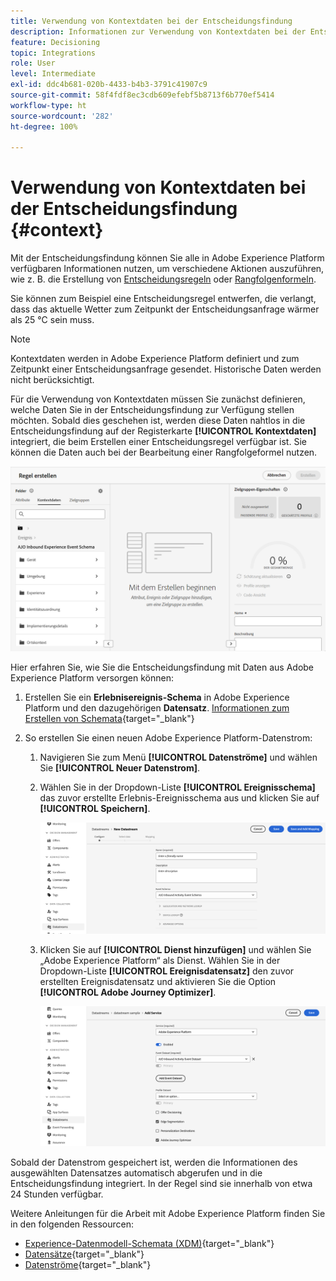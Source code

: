 ```yaml
---
title: Verwendung von Kontextdaten bei der Entscheidungsfindung
description: Informationen zur Verwendung von Kontextdaten bei der Entscheidungsfindung
feature: Decisioning
topic: Integrations
role: User
level: Intermediate
exl-id: ddc4b681-020b-4433-b4b3-3791c41907c9
source-git-commit: 58f4fdf8ec3cdb609efebf5b8713f6b770ef5414
workflow-type: ht
source-wordcount: '282'
ht-degree: 100%

---
```


# Verwendung von Kontextdaten bei der Entscheidungsfindung {#context}

Mit der Entscheidungsfindung können Sie alle in Adobe Experience Platform verfügbaren Informationen nutzen, um verschiedene Aktionen auszuführen, wie z. B. die Erstellung von [Entscheidungsregeln](rules.md) oder [Rangfolgenformeln](ranking/ranking.md). 

Sie können zum Beispiel eine Entscheidungsregel entwerfen, die verlangt, dass das aktuelle Wetter zum Zeitpunkt der Entscheidungsanfrage  wärmer als 25 °C sein muss.

>[!NOTE]
>
>Kontextdaten werden in Adobe Experience Platform definiert und zum Zeitpunkt einer Entscheidungsanfrage gesendet. Historische Daten werden nicht berücksichtigt.

Für die Verwendung von Kontextdaten müssen Sie zunächst definieren, welche Daten Sie in der Entscheidungsfindung zur Verfügung stellen möchten. Sobald dies geschehen ist, werden diese Daten nahtlos in die Entscheidungsfindung auf der Registerkarte **[!UICONTROL Kontextdaten]** integriert, die beim Erstellen einer Entscheidungsregel verfügbar ist. Sie können die Daten auch bei der Bearbeitung einer Rangfolgeformel nutzen.

![](assets/decision-rules-context.png)

Hier erfahren Sie, wie Sie die Entscheidungsfindung mit Daten aus Adobe Experience Platform versorgen können:

1. Erstellen Sie ein **Erlebnisereignis-Schema** in Adobe Experience Platform und den dazugehörigen **Datensatz**. [Informationen zum Erstellen von Schemata](https://experienceleague.adobe.com/de/docs/experience-platform/xdm/ui/resources/schemas){target="_blank"}

1. So erstellen Sie einen neuen Adobe Experience Platform-Datenstrom:

   1. Navigieren Sie zum Menü **[!UICONTROL Datenströme]** und wählen Sie **[!UICONTROL Neuer Datenstrom]**.

   1. Wählen Sie in der Dropdown-Liste **[!UICONTROL Ereignisschema]** das zuvor erstellte Erlebnis-Ereignisschema aus und klicken Sie auf **[!UICONTROL Speichern]**.

      ![](assets/decision-rule-context-datastream.png)

   1. Klicken Sie auf **[!UICONTROL Dienst hinzufügen]** und wählen Sie „Adobe Experience Platform“ als Dienst. Wählen Sie in der Dropdown-Liste **[!UICONTROL Ereignisdatensatz]** den zuvor erstellten Ereignisdatensatz und aktivieren Sie die Option **[!UICONTROL Adobe Journey Optimizer]**.

      ![](assets/decision-rules-context-datastream-service.png)

Sobald der Datenstrom gespeichert ist, werden die Informationen des ausgewählten Datensatzes automatisch abgerufen und in die Entscheidungsfindung integriert. In der Regel sind sie innerhalb von etwa 24 Stunden verfügbar.

Weitere Anleitungen für die Arbeit mit Adobe Experience Platform finden Sie in den folgenden Ressourcen:

* [Experience-Datenmodell-Schemata (XDM)](https://experienceleague.adobe.com/de/docs/experience-platform/xdm/schema/composition){target="_blank"}
* [Datensätze](https://experienceleague.adobe.com/de/docs/experience-platform/catalog/datasets/overview){target="_blank"}
* [Datenströme](https://experienceleague.adobe.com/de/docs/experience-platform/datastreams/overview){target="_blank"}
